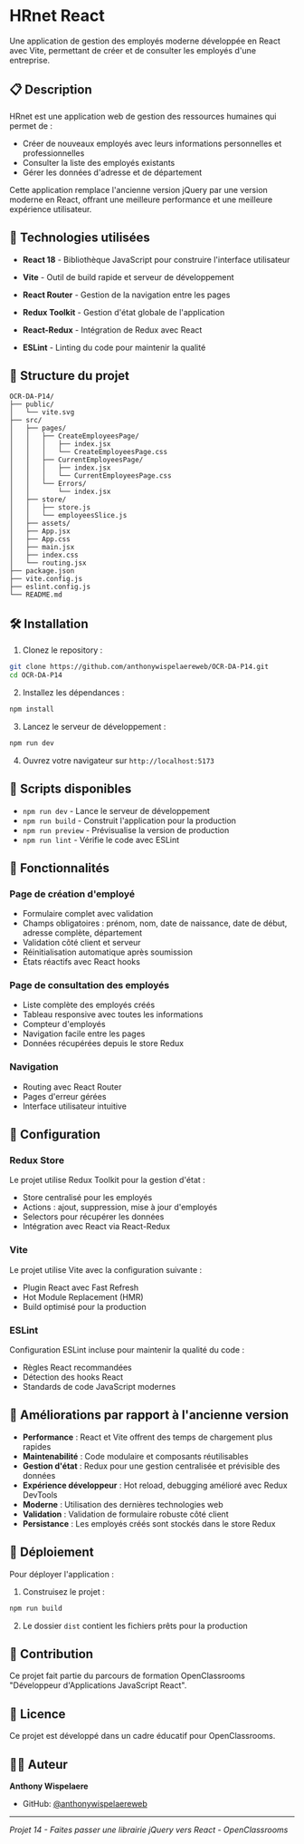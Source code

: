 # HRnet React

Une application de gestion des employés moderne développée en React avec Vite, permettant de créer et de consulter les employés d'une entreprise.

## 📋 Description

HRnet est une application web de gestion des ressources humaines qui permet de :
- Créer de nouveaux employés avec leurs informations personnelles et professionnelles
- Consulter la liste des employés existants
- Gérer les données d'adresse et de département

Cette application remplace l'ancienne version jQuery par une version moderne en React, offrant une meilleure performance et une meilleure expérience utilisateur.

## 🚀 Technologies utilisées

- **React 18** - Bibliothèque JavaScript pour construire l'interface utilisateur
- **Vite** - Outil de build rapide et serveur de développement
- **React Router** - Gestion de la navigation entre les pages
- **Redux Toolkit** - Gestion d'état globale de l'application
- **React-Redux** - Intégration de Redux avec React

- **ESLint** - Linting du code pour maintenir la qualité

## 📁 Structure du projet

```
OCR-DA-P14/
├── public/
│   └── vite.svg
├── src/
│   ├── pages/
│   │   ├── CreateEmployeesPage/
│   │   │   ├── index.jsx
│   │   │   └── CreateEmployeesPage.css
│   │   ├── CurrentEmployeesPage/
│   │   │   ├── index.jsx
│   │   │   └── CurrentEmployeesPage.css
│   │   └── Errors/
│   │       └── index.jsx
│   ├── store/
│   │   ├── store.js
│   │   └── employeesSlice.js
│   ├── assets/
│   ├── App.jsx
│   ├── App.css
│   ├── main.jsx
│   ├── index.css
│   └── routing.jsx
├── package.json
├── vite.config.js
├── eslint.config.js
└── README.md
```

## 🛠️ Installation

1. Clonez le repository :
```bash
git clone https://github.com/anthonywispelaereweb/OCR-DA-P14.git
cd OCR-DA-P14
```

2. Installez les dépendances :
```bash
npm install
```

3. Lancez le serveur de développement :
```bash
npm run dev
```

4. Ouvrez votre navigateur sur `http://localhost:5173`

## 📝 Scripts disponibles

- `npm run dev` - Lance le serveur de développement
- `npm run build` - Construit l'application pour la production
- `npm run preview` - Prévisualise la version de production
- `npm run lint` - Vérifie le code avec ESLint

## 🎯 Fonctionnalités

### Page de création d'employé
- Formulaire complet avec validation
- Champs obligatoires : prénom, nom, date de naissance, date de début, adresse complète, département
- Validation côté client et serveur
- Réinitialisation automatique après soumission
- États réactifs avec React hooks

### Page de consultation des employés
- Liste complète des employés créés
- Tableau responsive avec toutes les informations
- Compteur d'employés
- Navigation facile entre les pages
- Données récupérées depuis le store Redux

### Navigation
- Routing avec React Router
- Pages d'erreur gérées
- Interface utilisateur intuitive

## 🔧 Configuration

### Redux Store
Le projet utilise Redux Toolkit pour la gestion d'état :
- Store centralisé pour les employés
- Actions : ajout, suppression, mise à jour d'employés
- Selectors pour récupérer les données
- Intégration avec React via React-Redux

### Vite
Le projet utilise Vite avec la configuration suivante :
- Plugin React avec Fast Refresh
- Hot Module Replacement (HMR)
- Build optimisé pour la production

### ESLint
Configuration ESLint incluse pour maintenir la qualité du code :
- Règles React recommandées
- Détection des hooks React
- Standards de code JavaScript modernes

## 🌟 Améliorations par rapport à l'ancienne version

- **Performance** : React et Vite offrent des temps de chargement plus rapides
- **Maintenabilité** : Code modulaire et composants réutilisables
- **Gestion d'état** : Redux pour une gestion centralisée et prévisible des données
- **Expérience développeur** : Hot reload, debugging amélioré avec Redux DevTools
- **Moderne** : Utilisation des dernières technologies web
- **Validation** : Validation de formulaire robuste côté client
- **Persistance** : Les employés créés sont stockés dans le store Redux

## 🚀 Déploiement

Pour déployer l'application :

1. Construisez le projet :
```bash
npm run build
```

2. Le dossier `dist` contient les fichiers prêts pour la production

## 🤝 Contribution

Ce projet fait partie du parcours de formation OpenClassrooms "Développeur d'Applications JavaScript React".

## 📄 Licence

Ce projet est développé dans un cadre éducatif pour OpenClassrooms.

## 👨‍💻 Auteur

**Anthony Wispelaere**
- GitHub: [@anthonywispelaereweb](https://github.com/anthonywispelaereweb)

---

*Projet 14 - Faites passer une librairie jQuery vers React - OpenClassrooms*
